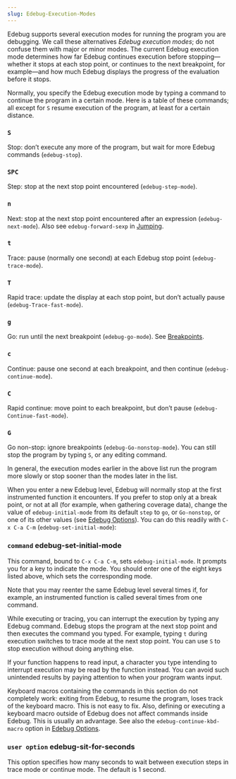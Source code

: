 ```yaml
---
slug: Edebug-Execution-Modes
---
```


Edebug supports several execution modes for running the program you are debugging. We call these alternatives *Edebug execution modes*; do not confuse them with major or minor modes. The current Edebug execution mode determines how far Edebug continues execution before stopping—whether it stops at each stop point, or continues to the next breakpoint, for example—and how much Edebug displays the progress of the evaluation before it stops.

Normally, you specify the Edebug execution mode by typing a command to continue the program in a certain mode. Here is a table of these commands; all except for `S` resume execution of the program, at least for a certain distance.

### `S`

Stop: don’t execute any more of the program, but wait for more Edebug commands (`edebug-stop`).

### `SPC`

Step: stop at the next stop point encountered (`edebug-step-mode`).

### `n`

Next: stop at the next stop point encountered after an expression (`edebug-next-mode`). Also see `edebug-forward-sexp` in [Jumping](/docs/elisp/Jumping).

### `t`

Trace: pause (normally one second) at each Edebug stop point (`edebug-trace-mode`).

### `T`

Rapid trace: update the display at each stop point, but don’t actually pause (`edebug-Trace-fast-mode`).

### `g`

Go: run until the next breakpoint (`edebug-go-mode`). See [Breakpoints](/docs/elisp/Breakpoints).

### `c`

Continue: pause one second at each breakpoint, and then continue (`edebug-continue-mode`).

### `C`

Rapid continue: move point to each breakpoint, but don’t pause (`edebug-Continue-fast-mode`).

### `G`

Go non-stop: ignore breakpoints (`edebug-Go-nonstop-mode`). You can still stop the program by typing `S`, or any editing command.

In general, the execution modes earlier in the above list run the program more slowly or stop sooner than the modes later in the list.

When you enter a new Edebug level, Edebug will normally stop at the first instrumented function it encounters. If you prefer to stop only at a break point, or not at all (for example, when gathering coverage data), change the value of `edebug-initial-mode` from its default `step` to `go`, or `Go-nonstop`, or one of its other values (see [Edebug Options](/docs/elisp/Edebug-Options)). You can do this readily with `C-x C-a C-m` (`edebug-set-initial-mode`):

### <span className="tag command">`command`</span> **edebug-set-initial-mode**

This command, bound to `C-x C-a C-m`, sets `edebug-initial-mode`. It prompts you for a key to indicate the mode. You should enter one of the eight keys listed above, which sets the corresponding mode.

Note that you may reenter the same Edebug level several times if, for example, an instrumented function is called several times from one command.

While executing or tracing, you can interrupt the execution by typing any Edebug command. Edebug stops the program at the next stop point and then executes the command you typed. For example, typing `t` during execution switches to trace mode at the next stop point. You can use `S` to stop execution without doing anything else.

If your function happens to read input, a character you type intending to interrupt execution may be read by the function instead. You can avoid such unintended results by paying attention to when your program wants input.

Keyboard macros containing the commands in this section do not completely work: exiting from Edebug, to resume the program, loses track of the keyboard macro. This is not easy to fix. Also, defining or executing a keyboard macro outside of Edebug does not affect commands inside Edebug. This is usually an advantage. See also the `edebug-continue-kbd-macro` option in [Edebug Options](/docs/elisp/Edebug-Options).

### <span className="tag useroption">`user option`</span> **edebug-sit-for-seconds**

This option specifies how many seconds to wait between execution steps in trace mode or continue mode. The default is 1 second.
